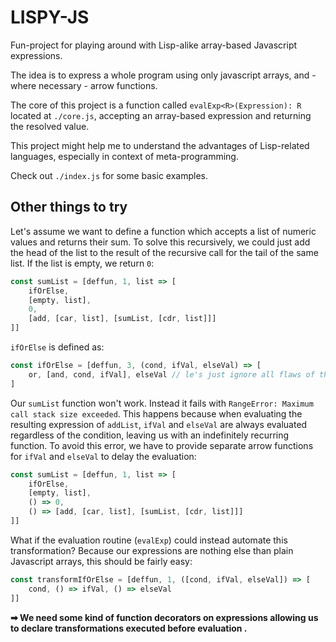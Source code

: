 # LISPY-JS

Fun-project for playing around with Lisp-alike array-based Javascript expressions.

The idea is to express a whole program using only javascript arrays, and - where necessary - arrow functions.

The core of this project is a function called `evalExp<R>(Expression): R` located at `./core.js`, accepting an array-based expression and returning the resolved value.

This project might help me to understand the advantages of Lisp-related languages, especially in context of meta-programming.

Check out `./index.js` for some basic examples.

## Other things to try

Let's assume we want to define a function which accepts a list of numeric values and returns their sum.
To solve this recursively, we could just add the head of the list to the result of the recursive call for the tail of the same list. If the list is empty, we return `0`:
```js
const sumList = [deffun, 1, list => [
    ifOrElse,
    [empty, list],
    0,
    [add, [car, list], [sumList, [cdr, list]]]
]]
```

`ifOrElse` is defined as:
```js
const ifOrElse = [deffun, 3, (cond, ifVal, elseVal) => [
    or, [and, cond, ifVal], elseVal // le's just ignore all flaws of these simple comparisons
]
```

Our `sumList` function won't work. Instead it fails with `RangeError: Maximum call stack size exceeded`. This happens because when evaluating the resulting expression of `addList`, `ifVal` and `elseVal` are always evaluated regardless of the condition, leaving us with an indefinitely recurring function. To avoid this error, we have to provide separate arrow functions for `ifVal` and `elseVal` to delay the evaluation:
```js
const sumList = [deffun, 1, list => [
    ifOrElse,
    [empty, list],
    () => 0,
    () => [add, [car, list], [sumList, [cdr, list]]]
]]
```

What if the evaluation routine (`evalExp`) could instead automate this transformation? Because our expressions are nothing else than plain Javascript arrays, this should be fairly easy:
```js
const transformIfOrElse = [deffun, 1, ([cond, ifVal, elseVal]) => [
    cond, () => ifVal, () => elseVal
]]
```

**➡ We need some kind of function decorators on expressions allowing us to declare transformations executed before evaluation .**
